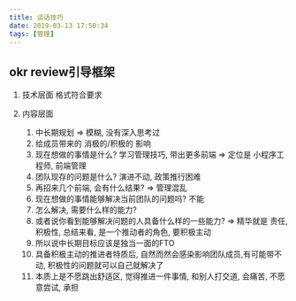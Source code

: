 ```yaml
---
title: 谈话技巧
date: 2019-03-13 17:50:34
tags: [管理]
---
```


## okr review引导框架

1. 技术层面
    格式符合要求

2. 内容层面

    1. 中长期规划 => 模糊, 没有深入思考过
    1. 给成员带来的 消极的/积极的 影响
    1. 现在想做的事情是什么? 学习管理技巧, 带出更多前端 => 定位是 小程序工程师, 前端管理
    1. 团队现存的问题是什么? 演进不动, 政策推行困难
    1. 再招来几个前端, 会有什么结果? => 管理混乱
    1. 现在想做的事情能够解决当前团队的问题吗? 不能
    1. 怎么解决, 需要什么样的能力?
    1. 或者说你看到能够解决问题的人具备什么样的一些能力? => 精华就是 责任, 积极性, 总结来看, 是一个推动者的角色, 要积极主动
    1. 所以说中长期目标应该是独当一面的FTO
    1. 具备积极主动的推进者特质后, 自然而然会感染影响团队成员,有可能带不动, 积极性的问题就可以自己就解决了
    1. 本质上是不愿跳出舒适区, 觉得推进一件事情, 和别人打交道, 会痛苦, 不愿意尝试, 承担

    
    